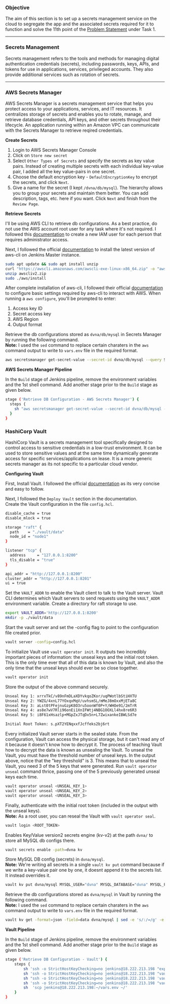 ### **Objective**

The aim of this section is to set up a secrets management service on the cloud to segregate the app and the associated secrets required for it to function and solve the 11th point of the [Problem Statement](problem_statements.md) under Task 1.

---

### **Secrets Management**

Secrets management refers to the tools and methods for managing digital authentication credentials (secrets), including passwords, keys, APIs, and tokens for use in applications, services, privileged accounts. They also provide additional services such as rotation of secrets.

---

### **AWS Secrets Manager**

AWS Secrets Manager is a secrets management service that helps you protect access to your applications, services, and IT resources. It centralizes storage of secrets and enables you to rotate, manage, and retrieve database credentials, API keys, and other secrets throughout their lifecycle. An application running within an Amazon VPC can communicate with the Secrets Manager to retrieve reqired credentials. 

**Create Secrets**

1. Login to AWS Secrets Manager Console
2. Click on `Store new secret`
3. Select `Other Types of Secrets` and specify the secrets as key value pairs. Instead of creating multiple secrets with each individual key-value pair, I added all the key value-pairs in one secret. 
4. Choose the default encryption key - `DefaultEncryptionKey` to encrypt the secrets, and click `Next`.
5. Give a name for the secret (I kept `/dvna/db/mysql`). The hierarchy allows you to group your secrets and maintain them better. You can add description, tags, etc. here if you want. Click `Next` and finish from the `Review Page`.

**Retrieve Secrets**

I'll be using AWS CLI to retrieve db configurations. As a best practice, do not use the AWS account root user for any task where it's not required. I followed this [documentation](https://docs.aws.amazon.com/IAM/latest/UserGuide/getting-started_create-admin-group.html) to create a new IAM user for each person that requires administrator access.

Next, I followed the official [documentation](https://docs.aws.amazon.com/cli/latest/userguide/install-cliv2-linux.html) to install the latest version of aws-cli on Jenkins Master instance. 

```bash
sudo apt update && sudo apt install unzip
curl "https://awscli.amazonaws.com/awscli-exe-linux-x86_64.zip" -o "awscliv2.zip"
unzip awscliv2.zip
sudo ./aws/install
```

After complete installation of aws-cli, I followed their official [documentation](https://docs.aws.amazon.com/cli/latest/userguide/cli-configure-quickstart.html) to configure basic settings required by aws-cli to interact with AWS. When running a `aws configure`, you'll be prompted to enter:  

1. Access key ID  
2. Secret access key  
3. AWS Region  
4. Output format  

Retrieve the db configurations stored as `dvna/db/mysql` in Secrets Manager by running the following command.  
**Note:** I used the `sed` command to replace certain charaters in the `aws` command output to write to `vars.env` file in the required format.

```bash
aws secretsmanager get-secret-value --secret-id dvna/db/mysql --query SecretString --version-stage AWSCURRENT --output text | sed -e 's/:/=/g' -e 's/{//g' -e 's/}//g' -e 's/,/\n/g' -e 's/"//g' > vars.env
```

**AWS Secrets Manager Pipeline**

In the `Build` stage of Jenkins pipeline, remove the environment variables and the 1st shell command. Add another stage prior to the `Build` stage as given below.

```bash
stage ('Retrieve DB Configuration - AWS Secrets Manager') {
  steps {
    sh "aws secretsmanager get-secret-value --secret-id dvna/db/mysql --query SecretString --version-stage AWSCURRENT --output text | sed -e 's/:/=/g' -e 's/{//g' -e 's/}//g' -e 's/,/\n/g' -e 's/\"//g' > vars.env"
  }
}
```

### **HashiCorp Vault**

HashiCorp Vault is a secrets management tool specifically designed to control access to sensitive credentials in a low-trust environment. It can be used to store sensitive values and at the same time dynamically generate access for specific services/applications on lease. It is a more generic secrets manager as its not specific to a particular cloud vendor.

**Configuring Vault**

First, Install Vault. I followed the official [documentation](https://learn.hashicorp.com/tutorials/vault/getting-started-install?in=vault/getting-started) as its very concise and easy to follow.

Next, I followed the `Deploy Vault` section in the documentation.  
Create the Vault configuration in the file `config.hcl`.

```bash
disable_cache = true
disable_mlock = true

storage "raft" {
  path    = "./vault/data"
  node_id = "node1"
}

listener "tcp" {
  address     = "127.0.0.1:8200"
  tls_disable = "true"
}

api_addr = "http://127.0.0.1:8200"
cluster_addr = "http://127.0.0.1:8201"
ui = true
```

Set the `VAULT_ADDR` to enable the Vault client to talk to the Vault server. Vault CLI determines which Vault servers to send requests using the `VAULT_ADDR` environment variable. Create a directory for raft storage to use.

```bash
export VAULT_ADDR='http://127.0.0.1:8200'
mkdir -p ./vault/data
```

Start the vault server and set the -config flag to point to the configuration file created prior.

```bash
vault server -config=config.hcl
```

To initialize Vault use `vault operator init`. It outputs two incredibly important pieces of information: the unseal keys and the initial root token. This is the only time ever that all of this data is known by Vault, and also the only time that the unseal keys should ever be so close together. 

```bash
vault operator init
```

Store the output of the above command securely.

```bash
Unseal Key 1: xrrxTkC/v89nFmDLaXDYvkqoZKor/uqPWotlbStiHXTU
Unseal Key 2: YWZG/4xnL77YOxqxMqV/uvhsmSL/mMeJ8mOxxMjETa8C
Unseal Key 3: aLst0tPFejnuGzpK8O3ru5oonWf0P+Y/WHOe91/2mTrR
Unseal Key 4: as8e7wV7Rli96onEi1XnIFWtj4NBG1OOXLl4hx8re6R3
Unseal Key 5: i8F61xHsazlp+MGpZxJTqDx5n+L7ZwixankeIBWLSd7e

Initial Root Token: s.pXT2YENqxxfJcffeks2bj6rt
```

Every initialized Vault server starts in the sealed state. From the configuration, Vault can access the physical storage, but it can't read any of it because it doesn't know how to decrypt it. The process of teaching Vault how to decrypt the data is known as unsealing the Vault.  To unseal the Vault, you must have the threshold number of unseal keys. In the output above, notice that the "key threshold" is 3. This means that to unseal the Vault, you need 3 of the 5 keys that were generated. Run `vault operator unseal` command thrice, passing one of the 5 previously generated unseal keys each time.

```bash
vault operator unseal <UNSEAL_KEY_1>
vault operator unseal <UNSEAL_KEY_2>
vault operator unseal <UNSEAL_KEY_3>
```

Finally, authenticate with the initial root token (included in the output with the unseal keys).  
**Note:** As a root user, you can reseal the Vault with `vault operator seal`. 

```bash
vault login <ROOT_TOKEN>
```

Enables Key/Value version2 secrets engine (kv-v2) at the path `dvna/` to store all MySQL db configs there. 

```bash
vault secrets enable -path=dvna kv
```

Store MySQL DB config (secrets) in `dvna/mysql`.  
**Note:** We're writing all secrets in a single `vault kv put` command because if we write a key-value pair one by one, it doesnt append it to the secrets list. It instead overrides it.

```bash
vault kv put dvna/mysql MYSQL_USER="dvna" MYSQL_DATABASE="dvna" MYSQL_PASSWORD="passw0rd" MYSQL_RANDOM_ROOT_PASSWORD="yes" MYSQL_HOST="mysql-db" MYSQL_PORT=3306
```

Retrieve the db configurations stored as `dvna/mysql` in Vault by running the following command.  
**Note:** I used the `sed` command to replace certain charaters in the `aws` command output to write to `vars.env` file in the required format.

```bash
vault kv get -format=json -field=data dvna/mysql | sed -e 's/:/=/g' -e 's/{//g' -e 's/}//g' -e 's/,//g' -e 's/\"//g' -e 's/[[:blank:]]\+//g' > vars.env
```

**Vault Pipeline**

In the `Build` stage of Jenkins pipeline, remove the environment variables and the 1st shell command. Add another stage prior to the `Build` stage as given below.

```bash
stage ('Retrieve DB Configuration - Vault') {
    steps {
        sh 'ssh -o StrictHostKeyChecking=no jenkins@18.222.213.198 "export VAULT_ADDR=http://127.0.0.1:8200"'
        sh 'ssh -o StrictHostKeyChecking=no jenkins@18.222.213.198 "vault operator unseal <UNSEAL-KEY-1> && vault operator unseal <UNSEAL-KEY-2> && vault operator unseal <UNSEAL-KEY-3>"'
        sh "ssh -o StrictHostKeyChecking=no jenkins@18.222.213.198 'vault kv get -format=json -field=data dvna/mysql | sed -e \'s/:/=/g\' -e \'s/{//g\' -e \'s/}//g\' -e \'s/,//g\' -e \'s/\"//g\' -e \'s/[[:blank:]]\+//g\' > vars.env'"
        sh 'ssh -o StrictHostKeyChecking=no jenkins@18.222.213.198 "vault operator seal"'
        sh  'scp jenkins@18.222.213.198:~/vars.env ~/'
    }
}
```
